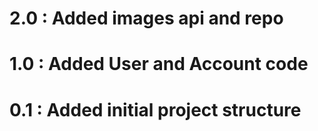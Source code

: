 # 2.0 : Added images api and repo

# 1.0 : Added User and Account code

# 0.1 : Added initial project structure